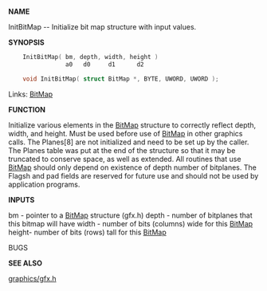 
**NAME**

InitBitMap -- Initialize bit map structure with input values.

**SYNOPSIS**

```c
    InitBitMap( bm, depth, width, height )
                a0   d0     d1      d2

    void InitBitMap( struct BitMap *, BYTE, UWORD, UWORD );

```
Links: [BitMap](_00A6) 

**FUNCTION**

Initialize various elements in the [BitMap](_00A6) structure to
correctly reflect depth, width, and height.
Must be used before use of [BitMap](_00A6) in other graphics calls.
The Planes[8] are not initialized and need to be set up
by the caller.  The Planes table was put at the end of the
structure so that it may be truncated to conserve space,
as well as extended. All routines that use [BitMap](_00A6) should
only depend on existence of depth number of bitplanes.
The Flagsh and pad fields are reserved for future use and
should not be used by application programs.

**INPUTS**

bm - pointer to a [BitMap](_00A6) structure (gfx.h)
depth - number of bitplanes that this bitmap will have
width - number of bits (columns) wide for this [BitMap](_00A6)
height- number of bits (rows) tall for this [BitMap](_00A6)

BUGS

**SEE ALSO**

[graphics/gfx.h](_00A6)
